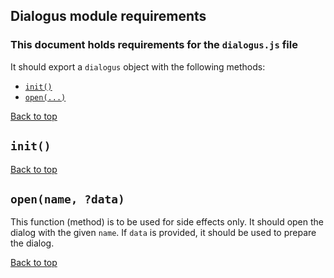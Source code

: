 ## Dialogus module requirements

### This document holds requirements for the `dialogus.js` file

It should export a `dialogus` object with the following methods:

- [`init()`](#init)
- [`open(...)`](#open) 

[Back to top](#dialogus-module-requirements)

## `init()`

[Back to top](#dialogus-module-requirements)

## `open(name, ?data)`

This function (method) is to be used for side effects only. It should open the dialog with the given `name`. If `data` is provided, it should be used to prepare the dialog. 

[Back to top](#dialogus-module-requirements)

